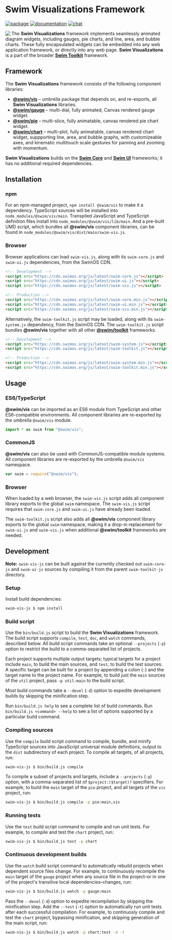 # Swim Visualizations Framework

[![package](https://img.shields.io/npm/v/@swim/vis.svg)](https://www.npmjs.com/package/@swim/vis)
[![documentation](https://img.shields.io/badge/doc-TypeDoc-blue.svg)](https://docs.swimos.org/js/latest/modules/_swim_vis.html)
[![chat](https://img.shields.io/badge/chat-Gitter-green.svg)](https://gitter.im/swimos/community)

<a href="https://www.swimos.org"><img src="https://docs.swimos.org/readme/marlin-blue.svg" align="left"></a>

The **Swim Visualizations** framework implements seamlessly animated diagram widgets,
including gauges, pie charts, and line, area, and bubble charts.  These fully
encapsulated widgets can be embedded into any web application framework, or
directly into any web page.  **Swim Visualizations** is a part of the broader
[**Swim Toolkit**](https://github.com/swimos/swim/tree/master/swim-toolkit-js/@swim/toolkit) framework.

## Framework

The **Swim Visualizations** framework consists of the following component libraries:

- [**@swim/vis**](@swim/vis) –
  umbrella package that depends on, and re-exports, all **Swim Visualizations** libraries.
- [**@swim/gauge**](@swim/gauge) –
  multi-dial, fully animated, Canvas rendered gauge widget.
- [**@swim/pie**](@swim/pie) –
  multi-slice, fully animatable, canvas rendered pie chart widget.
- [**@swim/chart**](@swim/chart) –
  multi-plot, fully animatable, canvas rendered chart widget, suppporting line,
  area, and bubble graphs, with customizeable axes, and kinematic multitouch
  scale gestures for panning and zooming with momentum.

**Swim Visualizations** builds on the [**Swim Core**](https://github.com/swimos/swim/tree/master/swim-system-js/swim-core-js)
and [**Swim UI**](https://github.com/swimos/swim/tree/master/swim-toolkit-js/swim-ui-js)
frameworks; it has no additional required dependencies.

## Installation

### npm

For an npm-managed project, `npm install @swim/vis` to make it a dependency.
TypeScript sources will be installed into `node_modules/@swim/vis/main`.
Transpiled JavaScript and TypeScript definition files install into
`node_modules/@swim/vis/lib/main`.  And a pre-built UMD script, which
bundles all **@swim/vis** component libraries, can be found in
`node_modules/@swim/vis/dist/main/swim-vis.js`.

### Browser

Browser applications can load `swim-vis.js`, along with its `swim-core.js`
and `swim-ui.js` dependencies, from the SwimOS CDN.

```html
<!-- Development -->
<script src="https://cdn.swimos.org/js/latest/swim-core.js"></script>
<script src="https://cdn.swimos.org/js/latest/swim-ui.js"></script>
<script src="https://cdn.swimos.org/js/latest/swim-vis.js"></script>

<!-- Production -->
<script src="https://cdn.swimos.org/js/latest/swim-core.min.js"></script>
<script src="https://cdn.swimos.org/js/latest/swim-ui.min.js"></script>
<script src="https://cdn.swimos.org/js/latest/swim-vis.min.js"></script>
```

Alternatively, the `swim-toolkit.js` script may be loaded, along with its
`swim-system.js` dependency, from the SwimOS CDN.  The `swim-toolkit.js`
script bundles **@swim/vis** together with all other
[**@swim/toolkit**](https://github.com/swimos/swim/tree/master/swim-toolkit-js/@swim/toolkit)
frameworks.

```html
<!-- Development -->
<script src="https://cdn.swimos.org/js/latest/swim-system.js"></script>
<script src="https://cdn.swimos.org/js/latest/swim-toolkit.js"></script>

<!-- Production -->
<script src="https://cdn.swimos.org/js/latest/swim-system.min.js"></script>
<script src="https://cdn.swimos.org/js/latest/swim-toolkit.min.js"></script>
```

## Usage

### ES6/TypeScript

**@swim/vis** can be imported as an ES6 module from TypeScript and other
ES6-compatible environments.  All component libraries are re-exported by
the umbrella `@swim/vis` module.

```typescript
import * as swim from "@swim/vis";
```

### CommonJS

**@swim/vis** can also be used with CommonJS-compatible module systems.
All component libraries are re-exported by the umbrella `@swim/vis` namespace.

```javascript
var swim = require("@swim/vis");
```

### Browser

When loaded by a web browser, the `swim-vis.js` script adds all component
library exports to the global `swim` namespace.  The `swim-vis.js` script
requires that `swim-core.js` and `swim-ui.js` have already been loaded.

The `swim-toolkit.js` script also adds all **@swim/vis** component library
exports to the global `swim` namespace, making it a drop-in replacement
for `swim-ui.js` and `swim-vis.js` when additional **@swim/toolkit**
frameworks are needed.

## Development

**Note:**
`swim-vis-js` can be built against the currently checked out `swim-core-js`
and `swim-ui-js` sources by compiling it from the parent `swim-toolkit-js` directory.

### Setup

Install build dependencies:

```sh
swim-vis-js $ npm install
```

### Build script

Use the `bin/build.js` script to build the **Swim Visualizations** framework.
The build script supports `compile`, `test`, `doc`, and `watch` commands,
described below. All build script commands take an optional `--projects` (`-p`)
option to restrict the build to a comma-separated list of projects.

Each project supports multiple output targets; typical targets for a project
include `main`, to build the main sources, and `test`, to build the test
sources.  A specific target can be built for a project by appending a colon
(`:`) and the target name to the project name.  For example, to build just the
`main` sources of the `util` project, pass `-p util:main` to the build script.

Most build commands take a `--devel` (`-d`) option to expedite development
builds by skipping the minification step.

Run `bin/build.js help` to see a complete list of build commands.  Run
`bin/build.js <command> --help` to see a list of options supported by a
particular build command.

### Compiling sources

Use the `compile` build script command to compile, bundle, and minify
TypeScript sources into JavaScript universal module definitions, output
to the `dist` subdirectory of each project.  To compile all targets,
of all projects, run:

```sh
swim-vis-js $ bin/build.js compile
```

To compile a subset of projects and targets, include a `--projects` (`-p`)
option, with a comma-separated list of `$project:($target)?` specifiers.
For example, to build the `main` target of the `pie` project, and all
targets of the `vis` project, run:

```sh
swim-vis-js $ bin/build.js compile -p pie:main,vis
```

### Running tests

Use the `test` build script command to compile and run unit tests.
For example, to compile and test the `chart` project, run:

```sh
swim-vis-js $ bin/build.js test -p chart
```

### Continuous development builds

Use the `watch` build script command to automatically rebuild projects when
dependent source files change.  For example, to continuously recompile the
`main` target of the `gauge` project when any source file in the project–or
in one of the project's transitive local dependencies–changes, run:

```sh
swim-vis-js $ bin/build.js watch -p gauge:main
```

Pass the `--devel` (`-d`) option to expedite recompilation by skipping the
minification step.  Add the `--test` (`-t`) option to automatically run unit
tests after each successful compilation.  For example, to continuosly compile
and test the `chart` project, bypassing minification, and skipping generation
of the main script, run:

```sh
swim-vis-js $ bin/build.js watch -p chart:test -d -t
```
